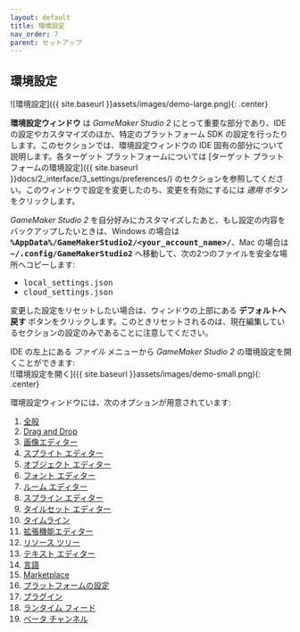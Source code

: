 ```yaml
---
layout: default
title: 環境設定
nav_order: 7
parent: セットアップ
---
```


## 環境設定

![環境設定]({{ site.baseurl }}assets/images/demo-large.png){: .center}

**環境設定ウィンドウ** は *GameMaker Studio 2* にとって重要な部分であり、IDE の設定やカスタマイズのほか、特定のプラットフォーム SDK の設定を行ったりします。このセクションでは、環境設定ウィンドウの IDE 固有の部分について説明します。各ターゲット プラットフォームについては [ターゲット プラットフォームの環境設定]({{ site.baseurl }}docs/2_interface/3_settings/preferences/) のセクションを参照してください。このウィンドウで設定を変更したのち、変更を有効にするには *適用* ボタンをクリックします。

*GameMaker Studio 2* を自分好みにカスタマイズしたあと、もし設定の内容をバックアップしたいときは、Windows の場合は <tt><b>%AppData%/GameMakerStudio2/&lt;your_account_name&gt;/</b></tt>、Mac の場合は <tt><b>~/.config/GameMakerStudio2</b></tt> へ移動して、次の2つのファイルを安全な場所へコピーします:

<ul class="mx-8">
<li><tt>local_settings.json</tt>
</li>

<li><tt>cloud_settings.json</tt>
</li>
</ul>

変更した設定をリセットしたい場合は、ウィンドウの上部にある **デフォルトへ戻す** ボタンをクリックします。このときリセットされるのは、現在編集しているセクションの設定のみであることに注意してください。

IDE の左上にある *ファイル* メニューから *GameMaker Studio 2* の環境設定を開くことができます:  
![環境設定を開く]({{ site.baseurl }}assets/images/demo-small.png){: .center}

環境設定ウィンドウには、次のオプションが用意されています:

<ol class="mx-8">
<li><a href="{{ site.baseurl }}docs/1_overview/1_getting_started/preferences/prefs_general/"><span class=
"list_link">全般</span></a><br>
</li>

<li><a href="{{ site.baseurl }}docs/1_overview/1_getting_started/preferences/prefs_draganddrop/"><span class=
"list_link">Drag and Drop</span></a><br>
</li>

<li><a href="{{ site.baseurl }}docs/1_overview/1_getting_started/preferences/prefs_imageeditor/"><span class=
"list_link">画像エディター</span></a><br>
</li>

<li><a href="{{ site.baseurl }}docs/1_overview/1_getting_started/preferences/prefs_spriteeditor/"><span class=
"list_link">スプライト エディター</span></a><br>
</li>

<li><a href="{{ site.baseurl }}docs/1_overview/1_getting_started/preferences/prefs_objecteditor/"><span class=
"list_link">オブジェクト エディター</span></a><br>
</li>

<li><a href="{{ site.baseurl }}docs/1_overview/1_getting_started/preferences/prefs_fonteditor/"><span class=
"list_link">フォント エディター</span></a><br>
</li>

<li><a href="{{ site.baseurl }}docs/1_overview/1_getting_started/preferences/prefs_roomeditor/"><span class=
"list_link">ルーム エディター</span></a><br>
</li>

<li><a href="{{ site.baseurl }}docs/1_overview/1_getting_started/preferences/prefs_splineeditor/"><span class=
"list_link">スプライン エディター</span></a><br>
</li>

<li><a href="{{ site.baseurl }}docs/1_overview/1_getting_started/preferences/prefs_tileseteditor/"><span class=
"list_link">タイルセット エディター</span></a><br>
</li>

<li><a href="{{ site.baseurl }}docs/1_overview/1_getting_started/preferences/prefs_timelines/"><span class=
"list_link">タイムライン</span></a><br>
</li>

<li><a href="{{ site.baseurl }}docs/1_overview/1_getting_started/preferences/prefs_extensioneditor/"><span class=
"list_link">拡張機能エディター</span></a><br>
</li>

<li><a href="{{ site.baseurl }}docs/1_overview/1_getting_started/preferences/prefs_resourcetree/"><span class=
"list_link">リソース ツリー</span></a><br>
</li>

<li><a href="{{ site.baseurl }}docs/1_overview/1_getting_started/preferences/prefs_texteditor/"><span class=
"list_link">テキスト エディター</span></a><br>
</li>

<li><a href="{{ site.baseurl }}docs/1_overview/1_getting_started/preferences/prefs_languages/"><span class=
"list_link">言語</span></a><br>
</li>

<li><a href="{{ site.baseurl }}docs/1_overview/1_getting_started/preferences/prefs_marketplace/"><span class=
"list_link">Marketplace</span></a><br>
</li>

<li><a href=
"{{ site.baseurl }}docs/2_interface/3_settings/preferences/"><span class=
"list_link">プラットフォームの設定</span></a><br>
</li>

<li><a href="{{ site.baseurl }}docs/1_overview/1_getting_started/preferences/prefs_plugins/"><span class=
"list_link">プラグイン</span></a><br>
</li>

<li><a href="{{ site.baseurl }}docs/1_overview/1_getting_started/preferences/prefs_runtime/"><span class=
"list_link">ランタイム フィード</span></a><br>
</li>

<li><a href="{{ site.baseurl }}docs/1_overview/1_getting_started/preferences/prefs_betachannel/"><span class=
"list_link">ベータ チャンネル</span></a><br>
</li>
</ol>

